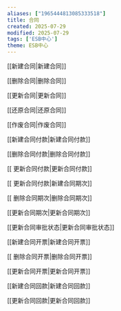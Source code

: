 ```yaml
---
aliases: ["1965444813085333518"]
title: 合同
created: 2025-07-29
modified: 2025-07-29
tags: ['ESB中心']
theme: ESB中心
---
```


[[新建合同|新建合同]]

[[删除合同|删除合同]]

[[更新合同|更新合同]]

[[还原合同|还原合同]]

[[作废合同|作废合同]]

[[新建合同付款|新建合同付款]]

[[删除合同付款|删除合同付款]]

[[ 更新合同付款|更新合同付款]]

[[ 更新合同付款|新建合同期次]]

[[ 删除合同期次|删除合同期次]]

[[更新合同期次|更新合同期次]]

[[更新合同审批状态|更新合同审批状态]]

[[新建合同开票|新建合同开票]]

[[ 删除合同开票|删除合同开票]]

[[更新合同开票|更新合同开票]]

[[新建合同回款|新建合同回款]]

[[更新合同回款|更新合同回款]]